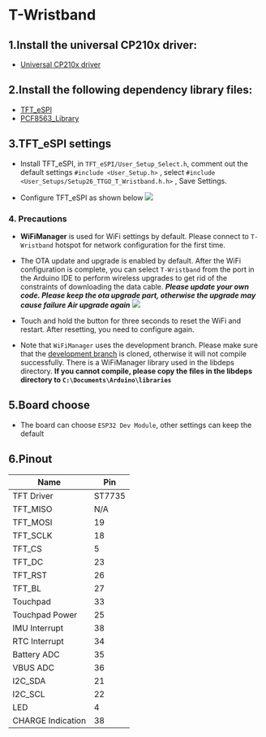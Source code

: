 # T-Wristband

## 1.Install the universal CP210x driver:
- [Universal CP210x driver](CP210x_Universal_Windows_Driver.zip)

## 2.Install the following dependency library files:
- [TFT_eSPI](https://github.com/Bodmer/TFT_eSPI)
- [PCF8563_Library](https://github.com/lewisxhe/PCF8563_Library)

## 3.TFT_eSPI settings
- Install TFT_eSPI, in `TFT_eSPI/User_Setup_Select.h`, comment out the default settings `#include <User_Setup.h>` , select `#include <User_Setups/Setup26_TTGO_T_Wristband.h.h>` , Save Settings.

- Configure TFT_eSPI as shown below
![](image/1.jpg)

### 4. Precautions
- **WiFiManager** is used for WiFi settings by default. Please connect to `T-Wristband` hotspot for network configuration for the first time.
- The OTA update and upgrade is enabled by default. After the WiFi configuration is complete, you can select `T-Wristband` from the port in the Arduino IDE to perform wireless upgrades to get rid of the constraints of downloading the data cable. ***Please update your own code. Please keep the ota upgrade part, otherwise the upgrade may cause failure Air upgrade again***
![](image/2.jpg)

- Touch and hold the button for three seconds to reset the WiFi and restart. After resetting, you need to configure again.
- Note that `WiFiManager` uses the development branch. Please make sure that the [development branch](https://github.com/tzapu/WiFiManager/tree/development) is cloned, otherwise it will not compile successfully. There is a WiFiManager library used in the libdeps directory. **If you cannot compile, please copy the files in the libdeps directory to `C:\Documents\Arduino\libraries`**

## 5.Board choose
- The board can choose `ESP32 Dev Module`, other settings can keep the default

## 6.Pinout

| Name              | Pin    |
| ----------------- | ------ |
| TFT Driver        | ST7735 |
| TFT_MISO          | N/A    |
| TFT_MOSI          | 19     |
| TFT_SCLK          | 18     |
| TFT_CS            | 5      |
| TFT_DC            | 23     |
| TFT_RST           | 26     |
| TFT_BL            | 27     |
| Touchpad          | 33     |
| Touchpad Power    | 25     |
| IMU Interrupt     | 38     |
| RTC Interrupt     | 34     |
| Battery ADC       | 35     |
| VBUS ADC          | 36     |
| I2C_SDA           | 21     |
| I2C_SCL           | 22     |
| LED               | 4      |
| CHARGE Indication | 38     |
